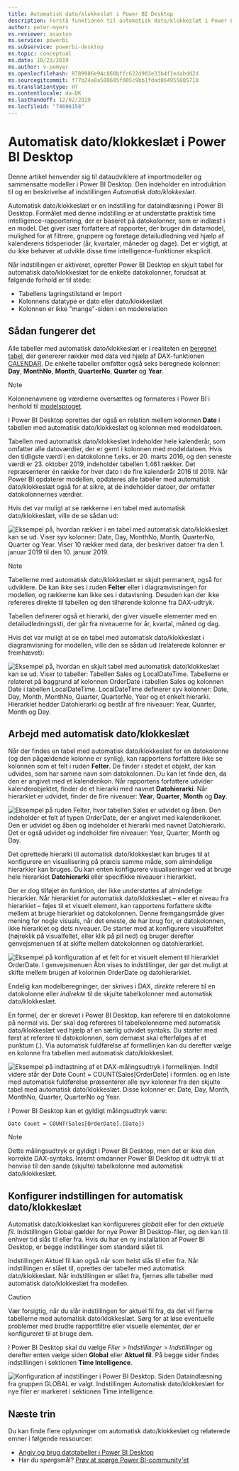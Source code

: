 ```yaml
---
title: Automatisk dato/klokkeslæt i Power BI Desktop
description: Forstå funktionen til automatisk dato/klokkeslæt i Power BI Desktop.
author: peter-myers
ms.reviewer: asaxton
ms.service: powerbi
ms.subservice: powerbi-desktop
ms.topic: conceptual
ms.date: 10/23/2019
ms.author: v-pemyer
ms.openlocfilehash: 8789986e94c860bffc622d903e33b4f1edabdd2d
ms.sourcegitcommit: f77b24a8a588605f005c9bb1fdad864955885718
ms.translationtype: HT
ms.contentlocale: da-DK
ms.lasthandoff: 12/02/2019
ms.locfileid: "74696158"
---
```

# <a name="auto-datetime-in-power-bi-desktop"></a>Automatisk dato/klokkeslæt i Power BI Desktop

Denne artikel henvender sig til dataudviklere af importmodeller og sammensatte modeller i Power BI Desktop. Den indeholder en introduktion til og en beskrivelse af indstillingen _Automatisk dato/klokkeslæt_.

Automatisk dato/klokkeslæt er en indstilling for dataindlæsning i Power BI Desktop. Formålet med denne indstilling er at understøtte praktisk time intelligence-rapportering, der er baseret på datokolonner, som er indlæst i en model. Det giver især forfattere af rapporter, der bruger din datamodel, mulighed for at filtrere, gruppere og foretage detailudledning ved hjælp af kalenderens tidsperioder (år, kvartaler, måneder og dage). Det er vigtigt, at du ikke behøver at udvikle disse time intelligence-funktioner eksplicit.

Når indstillingen er aktiveret, opretter Power BI Desktop en skjult tabel for automatisk dato/klokkeslæt for de enkelte datokolonner, forudsat at følgende forhold er til stede:

- Tabellens lagringstilstand er Import
- Kolonnens datatype er dato eller dato/klokkeslæt
- Kolonnen er ikke "mange"-siden i en modelrelation

## <a name="how-it-works"></a>Sådan fungerer det

Alle tabeller med automatisk dato/klokkeslæt er i realiteten en [beregnet tabel](desktop-calculated-tables.md), der genererer rækker med data ved hjælp af DAX-funktionen [CALENDAR](/dax/calendar-function-dax). De enkelte tabeller omfatter også seks beregnede kolonner: **Day**, **MonthNo**, **Month**, **QuarterNo**, **Quarter** og **Year**.

> [!NOTE]
> Kolonnenavnene og værdierne oversættes og formateres i Power BI i henhold til [modelsproget](supported-languages-countries-regions.md#choose-the-language-for-the-model-in-power-bi-desktop).

I Power BI Desktop oprettes der også en relation mellem kolonnen **Date** i tabellen med automatisk dato/klokkeslæt og kolonnen med modeldatoen.

Tabellen med automatisk dato/klokkeslæt indeholder hele kalenderår, som omfatter alle datoværdier, der er gemt i kolonnen med modeldatoen. Hvis den tidligste værdi i en datokolonne f.eks. er 20. marts 2016, og den seneste værdi er 23. oktober 2019, indeholder tabellen 1.461 rækker. Det repræsenterer én række for hver dato i de fire kalenderår 2016 til 2019. Når Power BI opdaterer modellen, opdateres alle tabeller med automatisk dato/klokkeslæt også for at sikre, at de indeholder datoer, der omfatter datokolonnernes værdier.

Hvis det var muligt at se rækkerne i en tabel med automatisk dato/klokkeslæt, ville de se sådan ud:

![Eksempel på, hvordan rækker i en tabel med automatisk dato/klokkeslæt kan se ud. Viser syv kolonner: Date, Day, MonthNo, Month, QuarterNo, Quarter og Year. Viser 10 rækker med data, der beskriver datoer fra den 1. januar 2019 til den 10. januar 2019.](media/desktop-auto-date-time/auto-date-time-hidden-table-example-rows.png)

> [!NOTE]
> Tabellerne med automatisk dato/klokkeslæt er skjult permanent, også for udviklere. De kan ikke ses i ruden **Felter** eller i diagramvisningen for modellen, og rækkerne kan ikke ses i datavisning. Desuden kan der ikke refereres direkte til tabellen og den tilhørende kolonne fra DAX-udtryk.

Tabellen definerer også et hierarki, der giver visuelle elementer med en detailudledningssti, der går fra niveauerne for år, kvartal, måned og dag.

Hvis det var muligt at se en tabel med automatisk dato/klokkeslæt i diagramvisning for modellen, ville den se sådan ud (relaterede kolonner er fremhævet):

![Eksempel på, hvordan en skjult tabel med automatisk dato/klokkeslæt kan se ud. Viser to tabeller: Tabellen Sales og LocalDateTime. Tabellerne er relateret på baggrund af kolonnen OrderDate i tabellen Sales og kolonnen Date i tabellen LocalDateTime. LocalDateTime definerer syv kolonner: Date, Day, Month, MonthNo, Quarter, QuarterNo, Year og et enkelt hierarki. Hierarkiet hedder Datohierarki og består af fire niveauer: Year, Quarter, Month og Day.](media/desktop-auto-date-time/auto-date-time-hidden-table-example-diagram.png)

## <a name="work-with-auto-datetime"></a>Arbejd med automatisk dato/klokkeslæt

Når der findes en tabel med automatisk dato/klokkeslæt for en datokolonne (og den pågældende kolonne er synlig), kan rapportens forfattere ikke se kolonnen som et felt i ruden **Felter**. De finder i stedet et objekt, der kan udvides, som har samme navn som datokolonnen. Du kan let finde den, da den er angivet med et kalenderikon. Når rapportens forfattere udvider kalenderobjektet, finder de et hierarki med navnet **Datohierarki**. Når hierarkiet er udvidet, finder de fire niveauer: **Year**, **Quarter**, **Month** og **Day**.

![Eksempel på ruden Felter, hvor tabellen Sales er udvidet og åben. Den indeholder et felt af typen OrderDate, der er angivet med kalenderikonet. Den er udvidet og åben og indeholder et hierarki med navnet Datohierarki. Det er også udvidet og indeholder fire niveauer: Year, Quarter, Month og Day.](media/desktop-auto-date-time/auto-date-time-fields-pane-example.png)

Det oprettede hierarki til automatisk dato/klokkeslæt kan bruges til at konfigurere en visualisering på præcis samme måde, som almindelige hierarkier kan bruges. Du kan enten konfigurere visualiseringer ved at bruge hele hierarkiet **Datohierarki** eller specifikke niveauer i hierarkiet.

Der er dog tilføjet én funktion, der ikke understøttes af almindelige hierarkier. Når hierarkiet for automatisk dato/klokkeslæt – eller et niveau fra hierarkiet – føjes til et visuelt element, kan rapportens forfattere skifte mellem at bruge hierarkiet og datokolonnen. Denne fremgangsmåde giver mening for nogle visuals, når det eneste, de har brug for, er datokolonnen, ikke hierarkiet og dets niveauer. De starter med at konfigurere visualfeltet (højreklik på visualfeltet, eller klik på pil ned) og bruger derefter genvejsmenuen til at skifte mellem datokolonnen og datohierarkiet.

![Eksempel på konfiguration af et felt for et visuelt element til hierarkiet OrderDate. I genvejsmenuen Åbn vises to indstillinger, der gør det muligt at skifte mellem brugen af kolonnen OrderDate og datohierarkiet.](media/desktop-auto-date-time/auto-date-time-configure-visuals-fields.png)

Endelig kan modelberegninger, der skrives i DAX, _direkte_ referere til en datokolonne eller _indirekte_ til de skjulte tabelkolonner med automatisk dato/klokkeslæt.

En formel, der er skrevet i Power BI Desktop, kan referere til en datokolonne på normal vis. Der skal dog refereres til tabelkolonnerne med automatisk dato/klokkeslæt ved hjælp af en særlig udvidet syntaks. Du starter med først at referere til datokolonnen, som dernæst skal efterfølges af et punktum (.). Via automatisk fuldførelse af formellinjen kan du derefter vælge en kolonne fra tabellen med automatisk dato/klokkeslæt.

![Eksempel på indtastning af et DAX-målingsudtryk i formellinjen. Indtil videre står der Date Count = COUNT(Sales[OrderDate] i formlen. og en liste med automatisk fuldførelse præsenterer alle syv kolonner fra den skjulte tabel med automatisk dato/klokkeslæt. Disse kolonner er: Date, Day, Month, MonthNo, Quarter, QuarterNo og Year.](media/desktop-auto-date-time/auto-date-time-dax-auto-complete.png)

I Power BI Desktop kan et gyldigt målingsudtryk være:

```dax
Date Count = COUNT(Sales[OrderDate].[Date])
```

> [!NOTE]
> Dette målingsudtryk er gyldigt i Power BI Desktop, men det er ikke den korrekte DAX-syntaks. Internt omdanner Power BI Desktop dit udtryk til at henvise til den sande (skjulte) tabelkolonne med automatisk dato/klokkeslæt.

## <a name="configure-auto-datetime-option"></a>Konfigurer indstillingen for automatisk dato/klokkeslæt

Automatisk dato/klokkeslæt kan konfigureres _globalt_ eller for den _aktuelle fil_. Indstillingen Global gælder for nye Power BI Desktop-filer, og den kan til enhver tid slås til eller fra. Hvis du har en ny installation af Power BI Desktop, er begge indstillinger som standard slået til.

Indstillingen Aktuel fil kan også når som helst slås til eller fra. Når indstillingen er slået til, oprettes der tabeller med automatisk dato/klokkeslæt. Når indstillingen er slået fra, fjernes alle tabeller med automatisk dato/klokkeslæt fra modellen.

> [!CAUTION]
> Vær forsigtig, når du slår indstillingen for aktuel fil fra, da det vil fjerne tabellerne med automatisk dato/klokkeslæt. Sørg for at løse eventuelle problemer med brudte rapportfiltre eller visuelle elementer, der er konfigureret til at bruge dem.

I Power BI Desktop skal du vælge _Filer > Indstillinger > Indstillinger_ og derefter enten vælge siden **Global** eller **Aktuel fil**. På begge sider findes indstillingen i sektionen **Time Intelligence**.

![Konfiguration af indstillinger i Power BI Desktop. Siden Dataindlæsning fra gruppen GLOBAL er valgt. Indstillingen Automatisk dato/klokkeslæt for nye filer er markeret i sektionen Time intelligence.](media/desktop-auto-date-time/auto-date-time-configure-global-options.png)

## <a name="next-steps"></a>Næste trin

Du kan finde flere oplysninger om automatisk dato/klokkeslæt og relaterede emner i følgende ressourcer:

- [Angiv og brug datotabeller i Power BI Desktop](desktop-date-tables.md)
- Har du spørgsmål? [Prøv at spørge Power BI-community'et](https://community.powerbi.com/)
